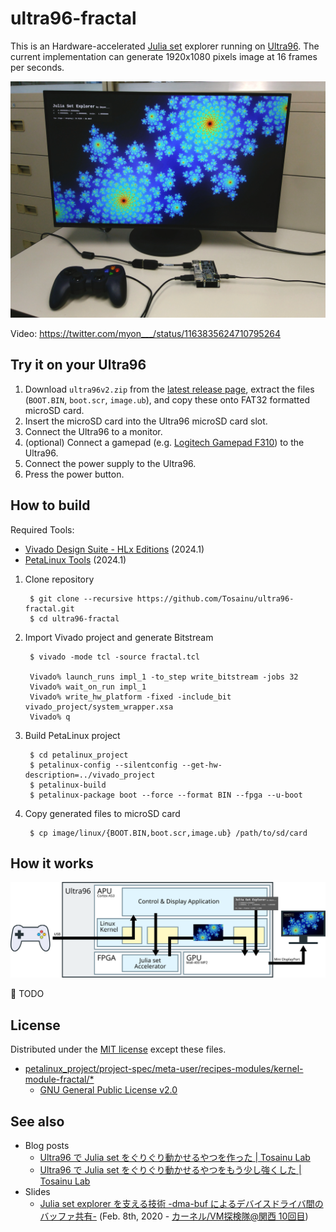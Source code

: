 ultra96-fractal
===============

This is an Hardware-accelerated [Julia set][julia set] explorer running on [Ultra96][ultra96]. The current implementation can generate 1920x1080 pixels image at 16 frames per seconds.

![Picture][picture]

Video: <https://twitter.com/myon___/status/1163835624710795264>

## Try it on your Ultra96

1. Download `ultra96v2.zip` from the [latest release page][latest release], extract the files (`BOOT.BIN`, `boot.scr`, `image.ub`), and copy these onto FAT32 formatted microSD card.
2. Insert the microSD card into the Ultra96 microSD card slot.
3. Connect the Ultra96 to a monitor.
4. (optional) Connect a gamepad (e.g. [Logitech Gamepad F310][f310]) to the Ultra96.
5. Connect the power supply to the Ultra96.
6. Press the power button.

## How to build

Required Tools:

- [Vivado Design Suite - HLx Editions][vivado] (2024.1)
- [PetaLinux Tools][petalinux] (2024.1)

1. Clone repository

        $ git clone --recursive https://github.com/Tosainu/ultra96-fractal.git
        $ cd ultra96-fractal

2. Import Vivado project and generate Bitstream

        $ vivado -mode tcl -source fractal.tcl

        Vivado% launch_runs impl_1 -to_step write_bitstream -jobs 32
        Vivado% wait_on_run impl_1
        Vivado% write_hw_platform -fixed -include_bit vivado_project/system_wrapper.xsa
        Vivado% q

3. Build PetaLinux project

        $ cd petalinux_project
        $ petalinux-config --silentconfig --get-hw-description=../vivado_project
        $ petalinux-build
        $ petalinux-package boot --force --format BIN --fpga --u-boot

4. Copy generated files to microSD card

        $ cp image/linux/{BOOT.BIN,boot.scr,image.ub} /path/to/sd/card

## How it works

![Block diagram][block diagram]

:construction: TODO

## License

Distributed under the [MIT license](./LICENSE) except these files.

- [petalinux_project/project-spec/meta-user/recipes-modules/kernel-module-fractal/*](./petalinux_project/project-spec/meta-user/recipes-modules/kernel-module-fractal)
    - [GNU General Public License v2.0](.r/petalinux_project/project-spec/meta-user/recipes-modules/kernel-module-fractal/files/COPYING)

## See also

- Blog posts
    - [Ultra96 で Julia set をぐりぐり動かせるやつを作った | Tosainu Lab](https://blog.myon.info/entry/2019/05/15/ultra96-julia-set-explorer/)
    - [Ultra96 で Julia set をぐりぐり動かせるやつをもう少し強くした | Tosainu Lab](https://blog.myon.info/entry/2019/08/29/ultra96-julia-set-explorer-2/)
- Slides
    - [Julia set explorer を支える技術 -dma-buf によるデバイスドライバ間のバッファ共有-](https://l.myon.info/kernelvm-kansai-10) (Feb. 8th, 2020 - [カーネル/VM探検隊@関西 10回目](https://connpass.com/event/161201/))

[julia set]: https://en.wikipedia.org/wiki/Julia_set
[ultra96]: https://www.96boards.org/product/ultra96/
[picture]: ./images/IMG_20190827_143055-3.jpg
[block diagram]: ./images/block.svg
[latest release]: https://github.com/Tosainu/ultra96-fractal/releases/latest
[f310]: https://www.logitechg.com/en-roeu/products/gamepads/f310-gamepad.html
[vivado]: https://www.xilinx.com/products/design-tools/vivado.html
[petalinux]: https://www.xilinx.com/products/design-tools/embedded-software/petalinux-sdk.html

